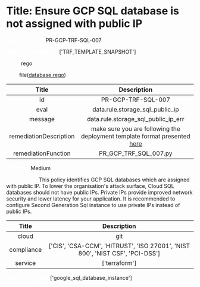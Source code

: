 



# Title: Ensure GCP SQL database is not assigned with public IP


***<font color="white">Master Test Id:</font>*** PR-GCP-TRF-SQL-007

***<font color="white">Master Snapshot Id:</font>*** ['TRF_TEMPLATE_SNAPSHOT']

***<font color="white">type:</font>*** rego

***<font color="white">rule:</font>*** file([database.rego])  
  
  
  
  

|Title|Description|
| :---: | :---: |
|id|PR-GCP-TRF-SQL-007|
|eval|data.rule.storage_sql_public_ip|
|message|data.rule.storage_sql_public_ip_err|
|remediationDescription|make sure you are following the deployment template format presented <a href='https://cloud.google.com/sql/docs/mysql/admin-api/rest/v1beta4/instances' target='_blank'>here</a>|
|remediationFunction|PR_GCP_TRF_SQL_007.py|


***<font color="white">Severity:</font>*** Medium

***<font color="white">Description:</font>*** This policy identifies GCP SQL databases which are assigned with public IP.  To lower the organisation's attack surface, Cloud SQL databases should not have public IPs. Private IPs provide improved network security and lower latency for your application. It is recommended to configure Second Generation Sql instance to use private IPs instead of public IPs.  
  
  

|Title|Description|
| :---: | :---: |
|cloud|git|
|compliance|['CIS', 'CSA-CCM', 'HITRUST', 'ISO 27001', 'NIST 800', 'NIST CSF', 'PCI-DSS']|
|service|['terraform']|


***<font color="white">Resource Types:</font>*** ['google_sql_database_instance']


[database.rego]: https://github.com/prancer-io/prancer-compliance-test/tree/master/google/terraform/database.rego
